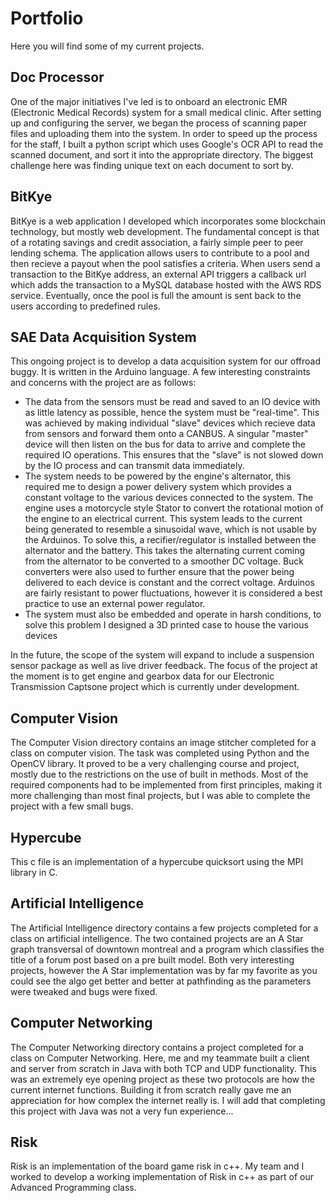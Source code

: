 # Portfolio
Here you will find some of my current projects.


## Doc Processor
One of the major initiatives I've led is to onboard an electronic EMR (Electronic Medical Records) system for a small medical clinic. After setting up and configuring the server, we began the process of scanning paper files and uploading them into the system. 
In order to speed up the process for the staff, I built a python script which uses Google's OCR API to read the scanned document, and sort it into the appropriate directory. 
The biggest challenge here was finding unique text on each document to sort by.

## BitKye 
BitKye is a web application I developed which incorporates some blockchain technology, but mostly web development. The fundamental concept is that of a rotating savings and credit association, a fairly simple peer to peer lending schema.
The application allows users to contribute to a pool and then recieve a payout when the pool satisfies a criteria.
When users send a transaction to the BitKye address, an external API triggers a callback url which adds the transaction to a
MySQL database hosted with the AWS RDS service. Eventually, once the pool is full the amount is sent back to the users according to predefined rules. 

## SAE Data Acquisition System
This ongoing project is to develop a data acquisition system for our offroad buggy. It is written in the Arduino language. 
A few interesting constraints and concerns with the project are as follows: 
- The data from the sensors must be read and saved to an IO device with as little latency as possible, hence the system must be        "real-time". This was achieved by making individual "slave" devices which recieve data from sensors and forward them onto a CANBUS.   A singular "master" device will then listen on the bus for data to arrive and complete the required IO operations. This ensures that the "slave" is not slowed down by the IO process and can transmit data immediately. 
- The system needs to be powered by the engine's alternator, this required me to design a power delivery system which provides a constant voltage to the various devices connected to the system. The engine uses a motorcycle style Stator to convert the rotational motion of the engine to an electrical current. This system leads to the current being generated to resemble a sinusoidal wave, which is not usable by the Arduinos. To solve this, a recifier/regulator is installed between the alternator and the battery. This takes the alternating current coming from the alternator to be converted to a smoother DC voltage. Buck converters were also used to further ensure that the power being delivered to each device is constant and the correct voltage. Arduinos are fairly resistant to power fluctuations, however it is considered a best practice to use an external power regulator. 
- The system must also be embedded and operate in harsh conditions, to solve this problem I designed a 3D printed case to house the various devices
  
In the future, the scope of the system will expand to include a suspension sensor package as well as live driver feedback. The focus of the project at the moment is to get engine and gearbox data for our Electronic Transmission Captsone project which is currently under development. 

## Computer Vision 
The Computer Vision directory contains an image stitcher completed for a class on computer vision. The task was completed using Python and the OpenCV library. It proved to be a very challenging course and project, mostly due to the restrictions on
the use of built in methods. Most of the required components had to be implemented from first principles, making it more challenging than most final projects,
but I was able to complete the project with a few small bugs. 

## Hypercube
This c file is an implementation of a hypercube quicksort using the MPI library in C.

## Artificial Intelligence 
The Artificial Intelligence directory contains a few projects completed for a class on artificial intelligence. The two contained projects are an A Star graph transversal of downtown montreal and a program which classifies the title of a forum post based on a pre built model.
Both very interesting projects, however the A Star implementation was by far my favorite as you could see the algo get better and better at pathfinding as the parameters were tweaked and bugs were fixed. 

## Computer Networking 
The Computer Networking directory contains a project completed for a class on Computer Networking. Here, me and my teammate built a client and server from scratch in Java with both TCP and UDP functionality. This was an extremely eye opening project as these two protocols are how the current internet functions. 
Building it from scratch really gave me an appreciation for how complex the internet really is. I will add that completing this project with Java was not a very fun experience...


## Risk 
Risk is an implementation of the board game risk in c++. My team and I worked to develop a working implementation of Risk in c++ as part of our Advanced Programming class.



  
